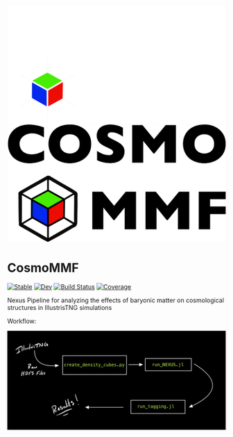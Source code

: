 ![Fancy Logo](Images/CosmoMMF_Dark.png#gh-dark-mode-only)
![Fancy Logo](Images/CosmoMMF_light.png#gh-light-mode-only)

# CosmoMMF

[![Stable](https://img.shields.io/badge/docs-stable-blue.svg)](https://James11222.github.io/CosmoMMF.jl/stable)
[![Dev](https://img.shields.io/badge/docs-dev-blue.svg)](https://James11222.github.io/CosmoMMF.jl/dev)
[![Build Status](https://github.com/James11222/CosmoMMF.jl/workflows/CI/badge.svg)](https://github.com/James11222/CosmoMMF.jl/actions)
[![Coverage](https://codecov.io/gh/James11222/CosmoMMF.jl/branch/master/graph/badge.svg)](https://codecov.io/gh/James11222/CosmoMMF.jl)


Nexus Pipeline for analyzing the effects of baryonic matter on cosmological structures in IllustrisTNG simulations 

Workflow:

![image info](test/flow_chart.jpeg)
